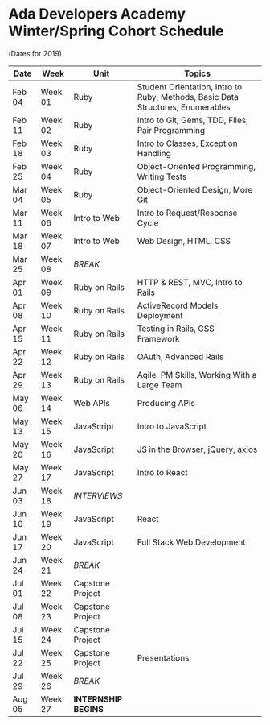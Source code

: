 <!--
THIS FILE WAS AUTOMATICALLY GENERATED
by the script build_dated_syllabus.rb in the same directory.
Please adjust that script rather than hand-editing this file
-->
# Ada Developers Academy Winter/Spring Cohort Schedule
(Dates for 2019)

Date | Week | Unit | Topics
---  | ---  | ---  | ---   
Feb 04 | Week 01 | Ruby             | Student Orientation, Intro to Ruby, Methods, Basic Data Structures, Enumerables
Feb 11 | Week 02 | Ruby             | Intro to Git, Gems, TDD, Files, Pair Programming
Feb 18 | Week 03 | Ruby             | Intro to Classes, Exception Handling
Feb 25 | Week 04 | Ruby             | Object-Oriented Programming, Writing Tests
Mar 04 | Week 05 | Ruby             | Object-Oriented Design, More Git
Mar 11 | Week 06 | Intro to Web     | Intro to Request/Response Cycle
Mar 18 | Week 07 | Intro to Web     | Web Design, HTML, CSS
Mar 25 | Week 08 | _BREAK_          | &nbsp;
Apr 01 | Week 09 | Ruby on Rails    | HTTP & REST, MVC, Intro to Rails
Apr 08 | Week 10 | Ruby on Rails    | ActiveRecord Models, Deployment
Apr 15 | Week 11 | Ruby on Rails    | Testing in Rails, CSS Framework
Apr 22 | Week 12 | Ruby on Rails    | OAuth, Advanced Rails
Apr 29 | Week 13 | Ruby on Rails    | Agile, PM Skills, Working With a Large Team
May 06 | Week 14 | Web APIs         | Producing APIs
May 13 | Week 15 | JavaScript       | Intro to JavaScript
May 20 | Week 16 | JavaScript       | JS in the Browser, jQuery, axios
May 27 | Week 17 | JavaScript       | Intro to React
Jun 03 | Week 18 | _INTERVIEWS_     | &nbsp;
Jun 10 | Week 19 | JavaScript       | React
Jun 17 | Week 20 | JavaScript       | Full Stack Web Development
Jun 24 | Week 21 | _BREAK_          | &nbsp;
Jul 01 | Week 22 | Capstone Project | &nbsp;
Jul 08 | Week 23 | Capstone Project | &nbsp;
Jul 15 | Week 24 | Capstone Project | &nbsp;
Jul 22 | Week 25 | Capstone Project | Presentations
Jul 29 | Week 26 | _BREAK_          | &nbsp;
Aug 05 | Week 27 | __INTERNSHIP BEGINS__ | &nbsp;
